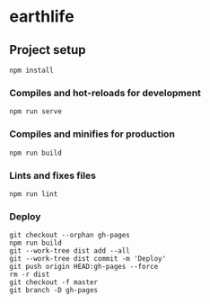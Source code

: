 # earthlife

## Project setup
```
npm install
```

### Compiles and hot-reloads for development
```
npm run serve
```

### Compiles and minifies for production
```
npm run build
```

### Lints and fixes files
```
npm run lint
```

### Deploy
```
git checkout --orphan gh-pages
npm run build
git --work-tree dist add --all
git --work-tree dist commit -m 'Deploy'
git push origin HEAD:gh-pages --force
rm -r dist
git checkout -f master
git branch -D gh-pages
```